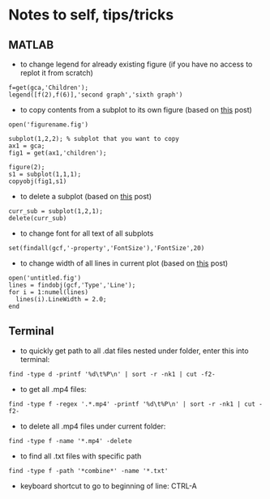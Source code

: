 # Notes to self, tips/tricks

## MATLAB
- to change legend for already existing figure (if you have no access to replot it from scratch)
```
f=get(gca,'Children');
legend([f(2),f(6)],'second graph','sixth graph')
```
- to copy contents from a subplot to its own figure (based on [this](https://www.mathworks.com/matlabcentral/answers/101806-how-can-i-insert-my-matlab-figure-fig-files-into-multiple-subplots) post)
```
open('figurename.fig')

subplot(1,2,2); % subplot that you want to copy
ax1 = gca;
fig1 = get(ax1,'children');

figure(2);
s1 = subplot(1,1,1);
copyobj(fig1,s1)
```
- to delete a subplot (based on [this](https://www.mathworks.com/matlabcentral/answers/213341-is-it-possible-to-delete-subplots) post)
```
curr_sub = subplot(1,2,1);
delete(curr_sub)
```
- to change font for all text of all subplots

`set(findall(gcf,'-property','FontSize'),'FontSize',20)`

- to change width of all lines in current plot (based on [this](https://www.mathworks.com/matlabcentral/answers/217993-how-can-i-change-linewidth-of-all-lines-in-a-printed-figure-from-simulink) post)

```
open('untitled.fig')
lines = findobj(gcf,'Type','Line');
for i = 1:numel(lines)
  lines(i).LineWidth = 2.0;
end
```

## Terminal

- to quickly get path to all .dat files nested under folder, enter this into terminal:

`find -type d -printf '%d\t%P\n' | sort -r -nk1 | cut -f2-`

- to get all .mp4 files:

`find -type f -regex '.*.mp4' -printf '%d\t%P\n' | sort -r -nk1 | cut -f2-`

- to delete all .mp4 files under current folder:

`find -type f -name '*.mp4' -delete`

- to find all .txt files with specific path

`find -type f -path '*combine*' -name '*.txt'`

- keyboard shortcut to go to beginning of line: CTRL-A
